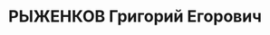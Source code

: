 ---
title: РЫЖЕНКОВ Григорий Егорович
description: '1905 р., Ульянівський р-н Середньоволзького краю (Російська Федерація),
  росіянин, із службовців, освіта середня. Проживав у м. Лубни Полтавської обл. Службовець
  фабрики.

  Заарештований 15 листопада 1937 р. Засуджений Військовою Колегією Верховного Суду
  СРСР 5 січня 1938 р. за ст. ст. 54-7, 54-8, 54-11 КК УРСР до 15 років позбавлення
  волі з поразкою в правах на 5 років.

  Реабілітований Полтавською обласною прокуратурою 22 липня 1991 р.'
---